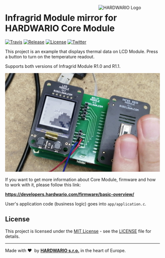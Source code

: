 <a href="https://www.hardwario.com/"><img src="https://www.hardwario.com/ci/assets/hw-logo.svg" width="200" alt="HARDWARIO Logo" align="right"></a>

# Infragrid Module mirror for HARDWARIO Core Module

[![Travis](https://img.shields.io/travis/bigclownprojects/bcf-infra-grid-lcd-mirror/master.svg)](https://travis-ci.org/bigclownprojects/bcf-infra-grid-lcd-mirror)
[![Release](https://img.shields.io/github/release/bigclownprojects/bcf-infra-grid-lcd-mirror.svg)](https://github.com/bigclownprojects/bcf-infra-grid-lcd-mirror/releases)
[![License](https://img.shields.io/github/license/bigclownprojects/bcf-infra-grid-lcd-mirror.svg)](https://github.com/bigclownprojects/bcf-infra-grid-lcd-mirror/blob/master/LICENSE)
[![Twitter](https://img.shields.io/twitter/follow/hardwario_en.svg?style=social&label=Follow)](https://twitter.com/hardwario_en)

This project is an example that displays thermal data on LCD Module. Press a button to turn on the temperature readout.

Supports both versions of Infragrid Module R1.0 and R1.1.

![Project image](./img/IMG_20190409_131612.jpg)

If you want to get more information about Core Module, firmware and how to work with it, please follow this link:

**https://developers.hardwario.com/firmware/basic-overview/**

User's application code (business logic) goes into `app/application.c`.

## License

This project is licensed under the [MIT License](https://opensource.org/licenses/MIT/) - see the [LICENSE](LICENSE) file for details.

---

Made with &#x2764;&nbsp; by [**HARDWARIO s.r.o.**](https://www.hardwario.com/) in the heart of Europe.
